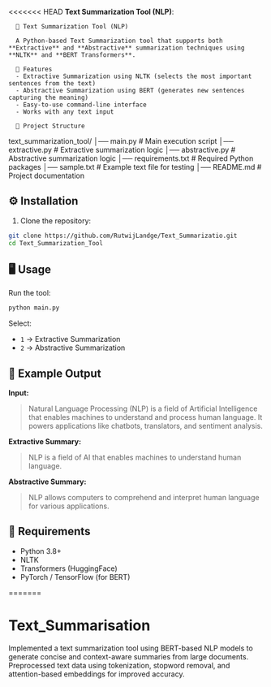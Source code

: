 <<<<<<< HEAD
**Text Summarization Tool (NLP)**:

      📝 Text Summarization Tool (NLP)
      
      A Python-based Text Summarization tool that supports both **Extractive** and **Abstractive** summarization techniques using **NLTK** and **BERT Transformers**.
       
      🚀 Features
      - Extractive Summarization using NLTK (selects the most important sentences from the text)
      - Abstractive Summarization using BERT (generates new sentences capturing the meaning)
      - Easy-to-use command-line interface
      - Works with any text input
      
      📂 Project Structure


text\_summarization\_tool/
│── main.py              # Main execution script
│── extractive.py        # Extractive summarization logic
│── abstractive.py       # Abstractive summarization logic
│── requirements.txt     # Required Python packages
│── sample.txt           # Example text file for testing
│── README.md            # Project documentation

 

## ⚙️ Installation
1. Clone the repository:
```bash
git clone https://github.com/RutwijLandge/Text_Summarizatio.git
cd Text_Summarization_Tool
````


## 🖥️ Usage

Run the tool:

```bash
python main.py
```

Select:

* `1` → Extractive Summarization
* `2` → Abstractive Summarization

## 📌 Example Output

**Input:**

> Natural Language Processing (NLP) is a field of Artificial Intelligence that enables machines to understand and process human language. It powers applications like chatbots, translators, and sentiment analysis.

**Extractive Summary:**

> NLP is a field of AI that enables machines to understand human language.

**Abstractive Summary:**

> NLP allows computers to comprehend and interpret human language for various applications.

## 📜 Requirements

* Python 3.8+
* NLTK
* Transformers (HuggingFace)
* PyTorch / TensorFlow (for BERT)

 
=======
# Text_Summarisation
Implemented a text summarization tool using BERT-based NLP models to generate concise and context-aware summaries from large documents.  Preprocessed text data using tokenization, stopword removal, and attention-based embeddings for improved accuracy.

